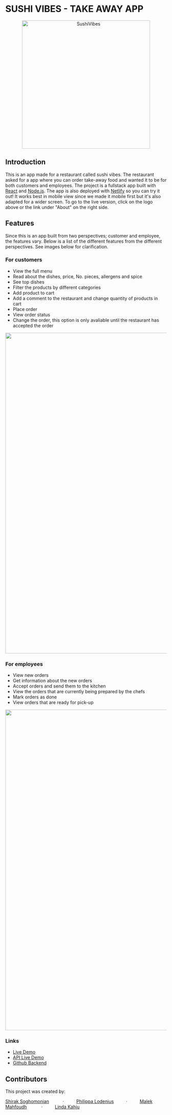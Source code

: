 # SUSHI VIBES - TAKE AWAY APP 

<p align="center">
  <a href="https://sushi-vibes.netlify.app/">
    <img alt="SushiVibes" title="SushiVibes" src="https://github.com/malekmahfoudh/Mad-Fighters---sushi-app/assets/112616615/e7d408fd-bb4e-4938-8966-6c2ae9787c69" width="400">
  </a>
</p>


## Introduction

This is an app made for a restaurant called sushi vibes. The restaurant asked for a app where you can order take-away food and wanted it to be for both customers and employees.
The project is a fullstack app built with [React](https://react.dev) and [Node.js](https://nodejs.org/en).
The app is also deployed with [Netlify](https://www.netlify.com) so you can try it out! It works best in mobile view since we made it mobile first but it's also adapted for a wider screen. To go to the live version, click on the logo above or the link under "About" on the right side.

## Features

Since this is an app built from two perspectives; customer and employee, the features vary. Below is a list of the different features from the different perspectives.
See images below for clarification.

### For customers
* View the full menu
* Read about the dishes, price, No. pieces, allergens and spice
* See top dishes
* Filter the products by different categories
* Add product to cart
* Add a comment to the restaurant and change quantity of products in cart
* Place order
* View order status
* Change the order, this option is only avaliable until the restaurant has accepted the order


<p align="center">
  <img src = "https://github.com/malekmahfoudh/Mad-Fighters---sushi-app/assets/112616615/4c58b6d4-2d83-413b-b91f-2f3a4bf245e4" width=1000>
</p>


### For employees
* View new orders
* Get information about the new orders
* Accept orders and send them to the kitchen
* View the orders that are currently being prepared by the chefs
* Mark orders as done
* View orders that are ready for pick-up

<p align="center">
  <img src = "https://github.com/malekmahfoudh/Mad-Fighters---sushi-app/assets/112616615/49ea4477-2ae1-41c5-ac72-761550376f0d" width=1000>
</p>


### Links
* [Live Demo](https://sushi-vibes.netlify.app) 
* [API Live Demo ](https://sushi-vibes.onrender.com)
* [Github Backend](https://github.com/malekmahfoudh/mad-fighters-sushi-app-backend)


## Contributors
This project was created by: 

[Shirak Soghomonian](https://github.com/Shirak22) ⠀⠀⠀ &nbsp;&middot;&nbsp;⠀⠀⠀
[Philippa Lodenius](https://github.com/Lodenius) ⠀⠀⠀&nbsp;&middot;&nbsp;⠀⠀⠀
[Malek Mahfoudh](https://github.com/malekmahfoudh)⠀⠀⠀⠀&nbsp;&middot;&nbsp;⠀⠀⠀
[Linda Kahju](https://github.com/lindakahju)
